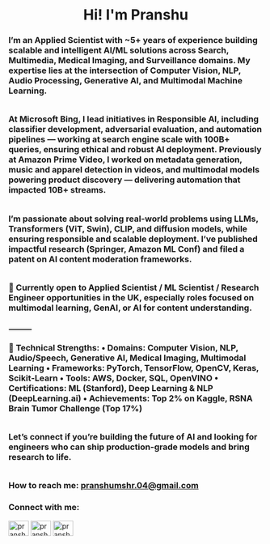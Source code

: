 <h1 align="center">Hi! I'm Pranshu </h1>
<h3 align="left">I’m an Applied Scientist with ~5+ years of experience building scalable and intelligent AI/ML solutions across Search, Multimedia, Medical Imaging, and Surveillance domains. My expertise lies at the intersection of Computer Vision, NLP, Audio Processing, Generative AI, and Multimodal Machine Learning.
<br> <br>

At Microsoft Bing, I lead initiatives in Responsible AI, including classifier development, adversarial evaluation, and automation pipelines — working at search engine scale with 100B+ queries, ensuring ethical and robust AI deployment. Previously at Amazon Prime Video, I worked on metadata generation, music and apparel detection in videos, and multimodal models powering product discovery — delivering automation that impacted 10B+ streams.
<br> <br>

I’m passionate about solving real-world problems using LLMs, Transformers (ViT, Swin), CLIP, and diffusion models, while ensuring responsible and scalable deployment. I’ve published impactful research (Springer, Amazon ML Conf) and filed a patent on AI content moderation frameworks.
<br> <br>

📌 Currently open to Applied Scientist / ML Scientist / Research Engineer opportunities in the UK, especially roles focused on multimodal learning, GenAI, or AI for content understanding.
<br> <br>
⸻

🔧 Technical Strengths:
	•	Domains: Computer Vision, NLP, Audio/Speech, Generative AI, Medical Imaging, Multimodal Learning
	•	Frameworks: PyTorch, TensorFlow, OpenCV, Keras, Scikit-Learn
	•	Tools: AWS, Docker, SQL, OpenVINO
	•	Certifications: ML (Stanford), Deep Learning & NLP (DeepLearning.ai)
	•	Achievements: Top 2% on Kaggle, RSNA Brain Tumor Challenge (Top 17%)
 <br> <br>

Let’s connect if you’re building the future of AI and looking for engineers who can ship production-grade models and bring research to life.
<br> <br>

How to reach me: **pranshumshr.04@gmail.com**

<h3 align="left">Connect with me:</h3>
<p align="left">
<a href="https://linkedin.com/in/pranshu15" target="blank"><img align="center" src="https://github.com/rahuldkjain/github-profile-readme-generator/blob/master/src/images/icons/Social/linked-in-alt.svg" alt="pranshu97" height="30" width="40" /></a>
<a href="https://kaggle.com/pranshu15" target="blank"><img align="center" src="https://github.com/rahuldkjain/github-profile-readme-generator/blob/master/src/images/icons/Social/kaggle.svg" alt="pranshu97" height="30" width="40" /></a>
<a href="https://medium.com/@pranshumshr.04" target="blank"><img align="center" src="https://github.com/rahuldkjain/github-profile-readme-generator/blob/master/src/images/icons/Social/medium.svg" alt="pranshu97" height="30" width="40" /></a>
</p>
